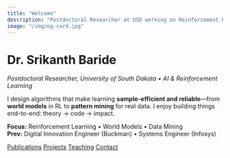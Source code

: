 ```yaml
---
title: "Welcome"
description: "Postdoctoral Researcher at USD working on Reinforcement Learning, World Models, and Data Mining"
image: "/img/og-card.jpg"
---
```


# Dr. Srikanth Baride
_Postdoctoral Researcher, University of South Dakota • AI & Reinforcement Learning_

I design algorithms that make learning **sample-efficient and reliable**—from **world models** in RL to **pattern mining** for real data. I enjoy building things end-to-end: theory → code → impact.

**Focus:** Reinforcement Learning • World Models • Data Mining  
**Prev:** Digital Innovation Engineer (Buckman) • Systems Engineer (Infosys)

<div class="btn-row">
  <a class="btn" href="/publications/">Publications</a>
  <a class="btn" href="/projects/">Projects</a>
  <a class="btn" href="/teaching/">Teaching</a>
  <a class="btn btn-ghost" href="/contact/">Contact</a>
</div>
